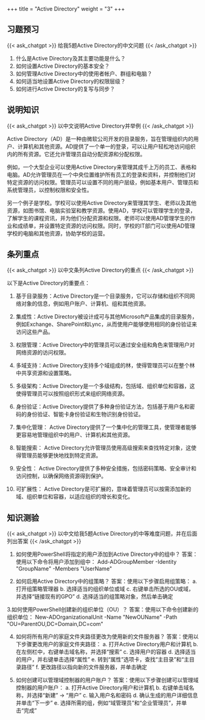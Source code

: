 +++
title = "Active Directory"
weight = "3"
+++
## 习题预习
{{< ask_chatgpt >}}
给我5题Active Directory的中文问题
{{< /ask_chatgpt >}}



1. 什么是Active Directory及其主要功能是什么？
2. 如何设置Active Directory的基本安全？
3. 如何管理Active Directory中的使用者帐户、群组和电脑？
4. 如何适当地设置Active Directory的权限层级？
5. 如何进行Active Directory的复写与同步？   

## 说明知识
{{< ask_chatgpt >}}
以中文说明Active Directory并举例
{{< /ask_chatgpt >}}



Active Directory（AD）是一种由微软公司开发的目录服务，旨在管理组织内的用户、计算机和其他资源。AD提供了一个单一的登录，可以让用户轻松地访问组织内的所有资源。它还允许管理员自动分配资源和分配权限。

例如，一个大型企业可以使用Active Directory来管理其成千上万的员工、表格和电脑。AD允许管理员在一个中央位置维护所有员工的登录和资料，并控制他们对特定资源的访问权限。管理员可以设置不同的用户层级，例如基本用户、管理员和系统管理员，以控制权限和安全性。

另一个例子是学校。学校可以使用Active Directory来管理其学生、老师以及其他资源，如图书馆、电脑实验室和教学资源。使用AD，学校可以管理学生的登录，了解学生的课程资讯，并为他们分配资源和权限。老师可以使用AD管理学生的作业和成绩单，并设置特定资源的访问权限。同时，学校的IT部门可以使用AD管理学校的电脑和其他资源，协助学校的运营。   

## 条列重点
{{< ask_chatgpt >}}
以中文条列Active Directory的重点
{{< /ask_chatgpt >}}



以下是Active Directory的重要点：

1. 基于目录服务：Active Directory是一个目录服务，它可以存储和组织不同网络对象的信息，例如用户账户、计算机、组和其他资源。

2. 集成性：Active Directory被设计成可与其他Microsoft产品集成的目录服务，例如Exchange、SharePoint和Lync，从而使用户能够使用相同的身份验证来访问这些产品。

3. 权限管理：Active Directory中的管理员可以通过安全组和角色来管理用户对网络资源的访问权限。

4. 多域支持：Active Directory支持多个域组成的林，使得管理员可以在整个林中共享资源和设置策略。

5. 多级架构：Active Directory是一个多级结构，包括域、组织单位和容器，这使得管理员可以按照组织形式来组织网络资源。

6. 身份验证：Active Directory提供了多种身份验证方法，包括基于用户名和密码的身份验证、智能卡身份验证和生物识别身份验证。

7. 集中化管理： Active Directory提供了一个集中化的管理工具，使管理者能够更容易地管理组织中的用户、计算机和其他资源。

8. 智能搜索： Active Directory允许管理员使用高级搜索来查找特定对象，这使得管理员能够更快地找到特定资源。

9. 安全性： Active Directory提供了多种安全措施，包括密码策略、安全审计和访问控制，以确保网络资源得到保护。

10. 可扩展性： Active Directory是可扩展的，意味着管理员可以按需添加新的域、组织单位和容器，以适应组织的增长和变化。   

## 知识测验
{{< ask_chatgpt >}}
以中文给我5题Active Directory的中等难度问题，并在后面列出答案
{{< /ask_chatgpt >}}



1. 如何使用PowerShell将指定的用户添加到Active Directory中的组中？
答案：使用以下命令将用户添加到组中：
Add-ADGroupMember -Identity "GroupName" -Members "UserName"

2. 如何启用Active Directory中的组策略？
答案：使用以下步骤启用组策略：
a. 打开组策略管理器
b. 选择适当的组织单位或域
c. 右键单击所选的OU或域，并选择“链接现有的GPO”
d. 选择适当的组策略对象，然后单击确定

3.如何使用PowerShell创建新的组织单位（OU）？
答案：使用以下命令创建新的组织单位：
New-ADOrganizationalUnit -Name "NewOUName" -Path "OU=ParentOU,DC=Domain,DC=com"

4. 如何将所有用户的家庭文件夹路径更改为使用新的文件服务器？
答案：使用以下步骤更改用户的家庭文件夹路径：
a. 打开Active Directory用户和计算机
b. 在左侧栏中，右键单击域名称，并选择“搜索”
c. 选择用户的容器
d. 选择适当的用户，并右键单击选择“属性”
e. 转到“属性”选项卡，查找“主目录”和“主目录路径”
f. 更改路径以指向新的文件服务器，并单击确定

5. 如何创建可以管理域控制器的用户账户？
答案：使用以下步骤创建可以管理域控制器的用户账户：
a. 打开Active Directory用户和计算机
b. 右键单击域名称，并选择“新建” -> “用户”
c. 输入用户名和密码
d. 确认生成的用户详细信息并单击“下一步”
e. 选择所需的组，例如“域管理员”和“企业管理员”，并单击“完成”   

